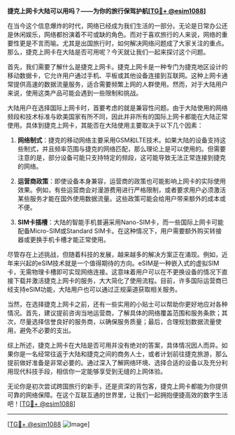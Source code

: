 **捷克上网卡大陆可以用吗？——为你的旅行保驾护航[[TG💪+ @esim1088](https://t.me/s/esim1088)]**

在当今这个信息爆炸的时代，网络已经成为我们生活的一部分。无论是日常办公还是休闲娱乐，网络都扮演着不可或缺的角色。而对于喜欢旅行的人来说，网络的重要性更是不言而喻。尤其是出国旅行时，如何解决网络问题成了大家关注的重点。那么，捷克上网卡在大陆是否可用呢？今天就让我们一起来探讨这个问题。

首先，我们需要了解什么是捷克上网卡。捷克上网卡是一种专门为捷克地区设计的移动数据卡，它允许用户通过手机、平板或其他设备连接到互联网。这种上网卡通常提供高速的数据流量服务，适合需要频繁上网的人群使用。然而，对于大陆用户来说，使用这类产品可能会遇到一些限制和挑战。

大陆用户在选择国际上网卡时，首要考虑的就是兼容性问题。由于大陆使用的网络频段和技术标准与欧美国家有所不同，因此并非所有的国际上网卡都能在大陆正常使用。具体到捷克上网卡，其能否在大陆使用主要取决于以下几个因素：

1. **网络制式**：捷克的移动网络主要采用GSM和LTE技术。如果大陆的设备支持这些制式，并且频率范围与捷克的网络匹配，那么理论上是可以使用的。但需要注意的是，部分设备可能只支持特定的频段，这可能导致无法正常连接到捷克的网络。

2. **运营商政策**：即使设备本身兼容，运营商的政策也可能影响上网卡的实际使用效果。例如，有些运营商会对漫游费用进行严格限制，或者要求用户必须激活某些服务才能在国外使用数据流量。这些政策可能会给用户带来额外的成本或不便。

3. **SIM卡插槽**：大陆的智能手机普遍采用Nano-SIM卡，而一些国际上网卡可能配备Micro-SIM或Standard SIM卡。在这种情况下，用户需要额外购买转接器或更换手机卡槽才能正常使用。

尽管存在上述挑战，但随着科技的发展，越来越多的解决方案正在涌现。例如，近年来兴起的eSIM技术就是一个值得期待的方向。eSIM是一种嵌入式的虚拟SIM卡，无需物理卡槽即可实现网络连接。这意味着用户可以在不更换设备的情况下直接下载并激活捷克上网卡的服务，大大简化了使用流程。目前，许多国际运营商已经支持eSIM功能，大陆用户也可以通过正规渠道获取相关服务。

当然，在选择捷克上网卡之前，还有一些实用的小贴士可以帮助你更好地应对各种情况。首先，建议提前咨询当地运营商，了解具体的网络覆盖范围和服务条款；其次，尽量选择信誉良好的服务商，以确保服务质量；最后，合理规划数据流量使用，避免不必要的支出。

综上所述，捷克上网卡在大陆是否可用并没有绝对的答案，具体情况因人而异。如果你是一名经常往返于大陆和捷克之间的商务人士，或者计划前往捷克旅游，那么提前做好准备是非常必要的。通过深入了解网络环境、选择合适的设备以及充分利用现代科技手段，相信你一定能够享受到无缝的上网体验。

无论你是初次尝试跨国旅行的新手，还是资深的背包客，捷克上网卡都能为你提供可靠的网络保障。在这个互联互通的世界里，让我们一起拥抱便捷高效的数字生活吧！[[TG💪+ @esim1088](https://t.me/s/esim1088)]

---

[[TG💪+ @esim1088](https://t.me/s/esim1088) ![Image](https://i.postimg.cc/4NQfJmqS/Snipaste-2025-05-13-00-14-12.png)]